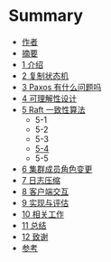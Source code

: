 # Summary

* [作者](README.md)
* [摘要](chapter0.md)
* [1 介绍](chapter1.md)
* [2 复制状态机](chapter2.md)
* [3 Paxos 有什么问题吗](chapter3.md)
* [4 可理解性设计](chapter4.md)
* [5 Raft 一致性算法](chapter5.md)
  * 5-1
  * 5-2
  * 5-3
  * [5-4](chapter5/5-4.md)
  * 5-5
* [6 集群成员角色变更](chapter6.md)
* [7 日志压缩](chapter7.md)
* [8 客户端交互](chapter8.md)
* [9 实现与评估](chapter9.md)
* [10 相关工作](chapter10.md)
* [11 总结](chapter11.md)
* [12 致谢](chapter12.md)
* [参考](chapter13.md)

